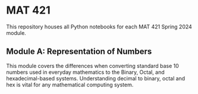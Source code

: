 # MAT 421
This repository houses all Python notebooks for each MAT 421 Spring 2024 module. 

## Module A: Representation of Numbers
This module covers the differences when converting standard base 10 numbers used in everyday mathematics to the Binary, Octal, and hexadecimal-based systems. 
Understanding decimal to binary, octal and hex is vital for any mathematical computing system. 
